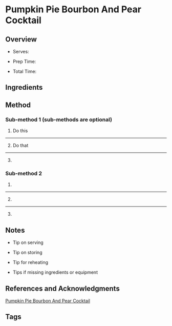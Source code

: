 # Pumpkin Pie Bourbon And Pear Cocktail

## Overview

- Serves:

- Prep Time:

- Total Time:

## Ingredients



## Method

### Sub-method 1 (sub-methods are optional)

1. Do this
---
2. Do that
---
3.

### Sub-method 2

1.
---
2.
---
3.

## Notes

- Tip on serving

- Tip on storing

- Tip for reheating

- Tips if missing ingredients or equipment

## References and Acknowledgments

[Pumpkin Pie Bourbon And Pear Cocktail](https://honestlyyum.com/11871/pumpkin-pie-bourbon-and-pear-cocktail/)

## Tags


